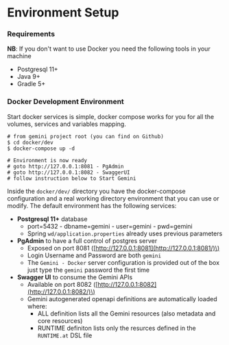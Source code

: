 # Environment Setup

### **Requirements**

**NB**: If you don't want to use Docker you need the following tools in your machine

* Postgresql 11+
* Java 9+
* Gradle 5+

### **Docker Development Environment**

Start docker services is simple, docker compose works for you for all the volumes, services and variables mapping. 

```text
# from gemini project root (you can find on Github)
$ cd docker/dev
$ docker-compose up -d

# Environment is now ready
# goto http://127.0.0.1:8081 - PgAdmin
# goto http://127.0.0.1:8082 - SwaggerUI
# follow instruction below to Start Gemini
```

Inside the `docker/dev/` directory you have the docker-compose configuration and a real working directory environment that you can use or modify. The default environment has the following services:

* **Postgresql 11+** database
  * port=5432 - dbname=gemini - user=gemini - pwd=gemini
  * Spring `wd/application.properties` already uses previous parameters
* **PgAdmin** to have a full control of postgres server
  * Exposed on port 8081 \([http://127.0.0.1:8081](http://127.0.0.1:8081/)\)
  * Login Username and Password are both `gemini`
  * The `Gemini - Docker` server configuration is provided out of the box just type the `gemini` password the first time
* **Swagger UI** to consume the Gemini APIs
  * Available on port 8082 \([http://127.0.0.1:8082](http://127.0.0.1:8082/)\)
  * Gemini autogenerated openapi definitions are automatically loaded where:
    * ALL definition lists all the Gemini resources \(also metadata and core resources\)
    * RUNTIME definiton lists only the resurces defined in the `RUNTIME.at` DSL file

